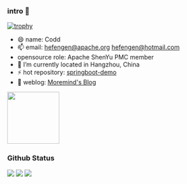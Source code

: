 ### intro 👋


[![trophy](https://github-profile-trophy.vercel.app/?username=moremind)](https://github.com/ryo-ma/github-profile-trophy)
- 😄 name: Codd
- 📫 email: hefengen@apache.org 
            hefengen@hotmail.com
- opensource role: Apache ShenYu PMC member
- 🔭 I’m currently located in Hangzhou, China
- ⚡ hot repository: [springboot-demo](https://github.com/hirCodd/springboot-demo)
- 🌱 weblog: [Moremind's Blog](https://moremind.cn)


<img height="120px" src="https://github-readme-stats.vercel.app/api/top-langs/?username=moremind&hide=html&hide_title=true&hide_border=true&layout=compact&langs_count=7&exclude_repo=comp426,Redventures-Movie-Quotes&text_color=000&icon_color=fff&bg_color=0,52fa5a,4dfcff,c64dff&theme=graywhite">

### Github Status
![](https://github-readme-stats.vercel.app/api?username=moremind&theme=gruvbox) ![](https://github-profile-summary-cards.vercel.app/api/cards/repos-per-language?username=moremind&theme=dracula) ![](https://github-profile-summary-cards.vercel.app/api/cards/most-commit-language?username=moremind&theme=dracula)
